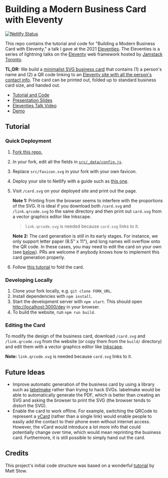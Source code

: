 # Building a Modern Business Card with Eleventy

[![Netlify Status](https://api.netlify.com/api/v1/badges/e6286d91-fdc6-4e35-b8cf-c5276c888036/deploy-status)](https://app.netlify.com/sites/btjanakacontact/deploys)

This repo contains the tutorial and code for "Building a Modern Business Card
with Eleventy," a talk I gave at the 2021
[Eleventies](https://www.meetup.com/JAMstack-Toronto/events/281278073/). The
Eleventies is a series of lightning talks on the
[Eleventy](https://www.11ty.dev) web framework hosted by
[Jamstack Toronto](https://twitter.com/JAMstackTORONTO).

**TL;DR:** We build a
[minimalist SVG business card](https://contact.btjanaka.net/card.svg) that
contains (1) a person's name and (2) a QR code linking to an
[Eleventy site with all the person's contact info](https://contact.btjanaka.net).
The card can be printed out, folded up to standard business card size, and
handed out.

- [Tutorial and Code](https://github.com/btjanaka/contact)
- [Presentation Slides](https://slides.btjanaka.net/eleventy-business-card/)
- [Eleventies Talk Video](https://www.youtube.com/watch?v=_HxoV9BP95c)
- [Demo](https://contact.btjanaka.net)

## Tutorial

### Quick Deployment

1. [Fork this repo.](https://github.com/btjanaka/contact/fork)
1. In your fork, edit all the fields in
   [`src/_data/config.js`](src/_data/config.js).
1. Replace `src/favicon.svg` in your fork with your own favicon.
1. Deploy your site to Netlify with a guide such as
   [this one](https://www.netlify.com/blog/2016/09/29/a-step-by-step-guide-deploying-on-netlify/).
1. Visit `/card.svg` on your deployed site and print out the page.

   **Note 1:** Printing from the browser seems to interfere with the proportions
   of the SVG. It is ideal if you download both `/card.svg` and
   `/link.qrcode.svg` to the same directory and then print out `card.svg` from a
   vector graphics editor like Inkscape.

   > `link.qrcode.svg` is needed because `card.svg` links to it.

   **Note 2:** The card generation is still in its early stages. For instance,
   we only support letter paper (8.5" x 11"), and long names will overflow onto
   the QR code. In these cases, you may need to edit the card on your own (see
   [below](#editing-the-card)). PRs are welcome if anybody knows how to
   implement this card generation properly.

1. Follow [this tutorial](https://youtu.be/oSXVQ_N-7D0) to fold the card.

### Developing Locally

1. Clone your fork locally, e.g. `git clone FORK_URL`.
1. Install dependencies with `npm install`.
1. Start the development server with `npm start`. This should open
   <http://localhost:3000/dev> in your browser.
1. To build the website, run `npm run build`.

### Editing the Card

To modify the design of the business card, download `/card.svg` and
`/link.qrcode.svg` from the website (or copy them from the `build/` directory)
and edit them with a vector graphics editor like
[Inkscape](https://inkscape.org).

**Note:** `link.qrcode.svg` is needed because `card.svg` links to it.

## Future Ideas

- Improve automatic generation of the business card by using a library such as
  [labelmake](https://github.com/hand-dot/labelmake) rather than trying to hack
  SVGs. labelmake would be able to automatically generate the PDF, which is
  better than creating an SVG and asking the browser to print the SVG (the
  browser tends to distort the SVG).
- Enable the card to work offline. For example, switching the QRCode to
  represent a [vCard](https://en.wikipedia.org/wiki/VCard) (rather than a single
  link) would enable people to easily add the contact to their phone even
  without internet access. However, the vCard would introduce a lot more info
  that could potentially change over time, which would mean reprinting the
  business card. Furthermore, it is still possible to simply hand out the card.

## Credits

This project's initial code structure was based on a wonderful
[tutorial](https://dev.to/stowball/creating-a-production-ready-eleventy-project-with-webpack-babel-and-sass-35ep)
by Matt Stow.
